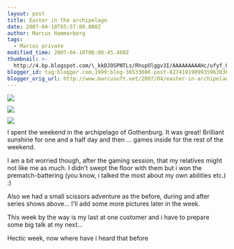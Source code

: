 ```yaml
---
layout: post
title: Easter in the archipelago
date: 2007-04-10T05:57:00.000Z
author: Marcus Hammarberg
tags:
  - Marcus private
modified_time: 2007-04-10T06:08:45.460Z
thumbnail: >-
  http://4.bp.blogspot.com/\_kkDJOSPNTLs/RhspOlggv3I/AAAAAAAAAHc/ufyf_Oxijyg/s72-c/IMG_7468.jpg
blogger_id: tag:blogger.com,1999:blog-36533086.post-8274191909935963836
blogger_orig_url: http://www.marcusoft.net/2007/04/easter-in-archipelago.html
---
```



<img
src="http://4.bp.blogspot.com/_kkDJOSPNTLs/RhspOlggv3I/AAAAAAAAAHc/ufyf_Oxijyg/s320/IMG_7468.jpg"
id="BLOGGER_PHOTO_ID_5051676737589526386"
style="DISPLAY: block; MARGIN: 0px auto 10px; CURSOR: hand; TEXT-ALIGN: center"
data-border="0" />
<img
src="http://3.bp.blogspot.com/_kkDJOSPNTLs/RhspRVggv4I/AAAAAAAAAHk/w66wuw1_vIw/s320/IMG_7470.jpg"
id="BLOGGER_PHOTO_ID_5051676784834166658"
style="DISPLAY: block; MARGIN: 0px auto 10px; CURSOR: hand; TEXT-ALIGN: center"
data-border="0" />[<img
src="http://3.bp.blogspot.com/_kkDJOSPNTLs/RhspVVggv5I/AAAAAAAAAHs/pZAfblILy8Q/s320/IMG_7473.jpg"
id="BLOGGER_PHOTO_ID_5051676853553643410"
style="DISPLAY: block; MARGIN: 0px auto 10px; CURSOR: hand; TEXT-ALIGN: center"
data-border="0" />](http://3.bp.blogspot.com/_kkDJOSPNTLs/RhspVVggv5I/AAAAAAAAAHs/pZAfblILy8Q/s1600-h/IMG_7473.jpg)I
spent the weekend in the archipelago of Gothenburg. It was great!
Brilliant sunshine for one and a half day and then ... games inside for
the rest of the weekend.

I am a bit worried though, after the gaming session, that my relatives
might not like me as much. I didn't swept the floor with them but i won
the prematch-battering (you know, i talked the most about my own
abilities etc.) :)

Also we had a small scissors adventure as the before, during and after
series shows above...
I'll add some more pictures later in the week.

This week by the way is my last at one customer and i have to prepare
some big talk at my next...

Hectic week, now where have i heard that before
